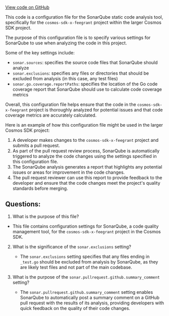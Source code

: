 [View code on GitHub](https://github.com/cosmos/cosmos-sdk/blob/main/x/feegrant/sonar-project.properties)

This code is a configuration file for the SonarQube static code analysis tool, specifically for the `cosmos-sdk-x-feegrant` project within the larger Cosmos SDK project. 

The purpose of this configuration file is to specify various settings for SonarQube to use when analyzing the code in this project. 

Some of the key settings include:
- `sonar.sources`: specifies the source code files that SonarQube should analyze
- `sonar.exclusions`: specifies any files or directories that should be excluded from analysis (in this case, any test files)
- `sonar.go.coverage.reportPaths`: specifies the location of the Go code coverage report that SonarQube should use to calculate code coverage metrics

Overall, this configuration file helps ensure that the code in the `cosmos-sdk-x-feegrant` project is thoroughly analyzed for potential issues and that code coverage metrics are accurately calculated. 

Here is an example of how this configuration file might be used in the larger Cosmos SDK project:
1. A developer makes changes to the `cosmos-sdk-x-feegrant` project and submits a pull request.
2. As part of the pull request review process, SonarQube is automatically triggered to analyze the code changes using the settings specified in this configuration file.
3. The SonarQube analysis generates a report that highlights any potential issues or areas for improvement in the code changes.
4. The pull request reviewer can use this report to provide feedback to the developer and ensure that the code changes meet the project's quality standards before merging.
## Questions: 
 1. What is the purpose of this file?
   - This file contains configuration settings for SonarQube, a code quality management tool, for the `cosmos-sdk-x-feegrant` project in the Cosmos SDK.

2. What is the significance of the `sonar.exclusions` setting?
   - The `sonar.exclusions` setting specifies that any files ending in `_test.go` should be excluded from analysis by SonarQube, as they are likely test files and not part of the main codebase.

3. What is the purpose of the `sonar.pullrequest.github.summary_comment` setting?
   - The `sonar.pullrequest.github.summary_comment` setting enables SonarQube to automatically post a summary comment on a GitHub pull request with the results of its analysis, providing developers with quick feedback on the quality of their code changes.